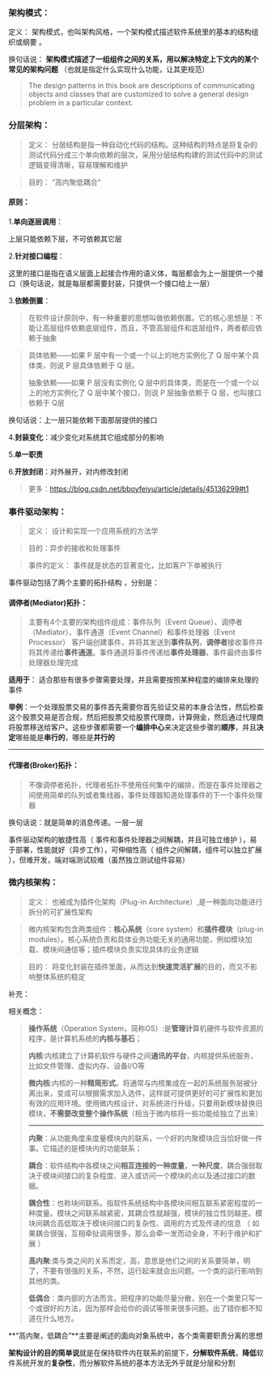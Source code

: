 ### 架构模式：

定义： 架构模式，也叫架构风格，一个架构模式描述软件系统里的基本的结构组织或纲要 。

换句话说： **架构模式描述了一组组件之间的关系，用以解决特定上下文内的某个常见的架构问题** （也就是指定什么实现什么功能，让其更规范）

> The design patterns in this book are descriptions of communicating objects and classes that are customized to solve a general design problem in a particular context.

### 分层架构：

> 定义： 分层结构是指一种自动化代码的结构。这种结构的特点是将复杂的测试代码分成三个单向依赖的层次，采用分层结构构建的测试代码中的测试逻辑变得清晰，容易理解和维护 

> 目的： “高内聚低耦合”

#### 原则：

1.**单向逐层调用**：

上层只能依赖下层，不可依赖其它层

2.**针对接口编程**：

这里的接口是指在语义层面上起接合作用的语义体，每层都会为上一层提供一个接口（换句话说，就是每层都需要封装，只提供一个接口给上一层）

3.**依赖倒置**：

>  在软件设计原则中，有一种重要的思想叫做依赖倒置。它的核心思想是：不能让高层组件依赖底层组件，而且，不管高层组件和底层组件，两者都应依赖于抽象 

> 具体依赖——如果 P 层中有一个或一个以上的地方实例化了 Q 层中某个具体类，则说 P 层具体依赖于 Q 层。
>
> 抽象依赖——如果 P 层没有实例化 Q 层中的具体类，而是在一个或一个以上的地方实例化了 Q 层中某个接口，则说 P 层抽象依赖于 Q 层，也叫接口依赖于 Q层

换句话说：上一层只能依赖下面那层提供的接口

4.**封装变化**：减少变化对系统其它组成部分的影响  

5.**单一职责**

6.**开放封闭**：对外展开，对内修改封闭

> 更多：https://blog.csdn.net/bboyfeiyu/article/details/45136299#t1

### 事件驱动架构：

> 定义： 设计和实现一个应用系统的方法学 

> 目的：异步的接收和处理事件

> 事件的定义： 事件就是状态的显著变化，比如客户下单被执行 

事件驱动包括了两个主要的拓扑结构 ，分别是：

#### 调停者(Mediator)拓扑：

>  主要有4个主要的架构组件组成：事件队列（Event Queue）、调停者（Mediator）、事件通道（Event Channel）和事件处理器（Event Processor）    客户端创建事件，并将其发送到**事件队列**，**调停者**接收事件并将其传递给**事件通道**。事件通道将事件传递给**事件处理器**，事件最终由事件处理器处理完成 

**适用于**： 适合那些有很多步骤需要处理，并且需要按照某种程度的编排来处理的事件 

**举例**：一个处理股票交易的事件首先需要你首先验证交易的本身合法性，然后检查这个股票交易是否合规，然后把股票交给股票代理商，计算佣金，然后通过代理商将股票移送给客户。这些步骤都需要一个**编排中心**来决定这些步骤的**顺序**，并且**决定**哪些能是**串行的**，哪些是**并行的**

****

####  代理者(Broker)拓扑：

>  不像调停者拓扑，代理者拓扑不使用任何集中的编排，而是在事件处理器之间使用简单的队列或者集线器，事件处理器知道处理事件的下一个事件处理器 

换句话说：就是简单的消息传递。一层一层

事件驱动架构的敏捷性高（ 事件和事件处理器之间解耦，并且可独立维护 ），易于部署，性能就好（异步工作），可伸缩性高（ 组件之间解耦，组件可以独立扩展 ），但难开发，端对端测试较难（虽然独立测试组件容易）

### 微内核架构：

> 定义： 也被成为插件化架构（Plug-in Architecture）,是一种面向功能进行拆分的可扩展性架构 

> 微内核架构包含两类组件：**核心系统**（core system）和**插件模块**（plug-in modules）。核心系统负责和具体业务功能无关的通用功能，例如模块加载、模块间通信等；插件模块负责实现具体的业务逻辑 

> 目的： 将变化封装在插件里面，从而达到**快速灵活扩展**的目的，而又不影响整体系统的稳定 

补充：

相关概念：

> **操作系统**（Operation System，简称OS）:是**管理计**算机硬件与软件资源的程序，是计算机系统的**内核与基石**；
>
> **内核**:内核建立了计算机软件与硬件之间**通讯的平台**，内核提供系统服务，比如文件管理、虚拟内存、设备I/O等
>
> **微内核**:内核的一种**精简形式**。将通常与内核集成在一起的系统服务层被分离出来，变成可以根据需求加入选件，这样就可提供更好的可扩展性和更加有效的应用环境。使用微内核设计，对系统进行升级，只要用新模块替换旧模块，**不需要改变整个操作系统**（相当于微内核将一些功能给独立了出来）
>
> ------
>
> **内聚**：从功能角度来度量模块内的联系，一个好的内聚模块应当恰好做一件事。它描述的是模块内的功能联系； 
>
> **耦合**：软件结构中各模块之间**相互连接的一种度量**，**一种尺度**，耦合强弱取决于模块间接口的复杂程度、进入或访问一个模块的点以及通过接口的数据。
>
> **耦合性**：也称块间联系。指软件系统结构中各模块间相互联系紧密程度的一种度量。模块之间联系越紧密，其耦合性就越强，模块的独立性则越差。模块间耦合高低取决于模块间接口的复杂性、调用的方式及传递的信息 （ 如果耦合很强，互相牵扯调用很多，那么会牵一发而动全身，不利于维护和扩展 ）
>
> **高内聚**:类与类之间的关系而定，高，意思是他们之间的关系要简单，明了，不要有很强的关系，不然，运行起来就会出问题。一个类的运行影响到其他的类。
>
> **低偶合**：类内部的方法而言。把程序的功能尽量分散，别在一个类里只写一个或很好的方法，因为那样会给你的调试等带来很多问题。出了错你都不知道在什么地方。  
>
>  

 **“高内聚，低耦合”**主要是阐述的面向对象系统中，各个类需要职责分离的思想 

**架构设计的目的简单说**就是在保持软件内在联系的前提下，**分解软件系统**，**降低**软件系统开发的**复杂性**，而分解软件系统的基本方法无外乎就是分层和分割 
